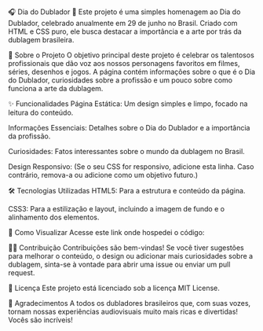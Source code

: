 🎧 Dia do Dublador 🎤
Este projeto é uma simples homenagem ao Dia do Dublador, celebrado anualmente em 29 de junho no Brasil. Criado com HTML e CSS puro, ele busca destacar a importância e a arte por trás da dublagem brasileira.

🌟 Sobre o Projeto
O objetivo principal deste projeto é celebrar os talentosos profissionais que dão voz aos nossos personagens favoritos em filmes, séries, desenhos e jogos. A página contém informações sobre o que é o Dia do Dublador, curiosidades sobre a profissão e um pouco sobre como funciona a arte da dublagem.

✨ Funcionalidades
Página Estática: Um design simples e limpo, focado na leitura do conteúdo.

Informações Essenciais: Detalhes sobre o Dia do Dublador e a importância da profissão.

Curiosidades: Fatos interessantes sobre o mundo da dublagem no Brasil.

Design Responsivo: (Se o seu CSS for responsivo, adicione esta linha. Caso contrário, remova-a ou adicione como um objetivo futuro.)

🛠️ Tecnologias Utilizadas
HTML5: Para a estrutura e conteúdo da página.

CSS3: Para a estilização e layout, incluindo a imagem de fundo e o alinhamento dos elementos.

🚀 Como Visualizar
Acesse este link onde hospedei o código: 

🧑‍💻 Contribuição
Contribuições são bem-vindas! Se você tiver sugestões para melhorar o conteúdo, o design ou adicionar mais curiosidades sobre a dublagem, sinta-se à vontade para abrir uma issue ou enviar um pull request.

📄 Licença
Este projeto está licenciado sob a licença MIT License.

🙏 Agradecimentos
A todos os dubladores brasileiros que, com suas vozes, tornam nossas experiências audiovisuais muito mais ricas e divertidas! Vocês são incríveis!
